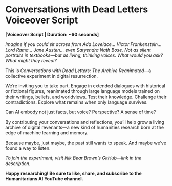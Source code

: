 # Conversations with Dead Letters Voiceover Script

**\[Voiceover Script | Duration: \~60 seconds]**

*Imagine if you could sit across from Ada Lovelace… Victor Frankenstein… Lord Rama… Jane Austen… even Satyendra Nath Bose. Not as silent portraits in textbooks—but as living, thinking voices. What would you ask? What might they reveal?*

This is *Conversations with Dead Letters: The Archive Reanimated*—a collective experiment in digital resurrection.

We’re inviting you to take part. Engage in extended dialogues with historical or fictional figures, reanimated through large language models trained on their writings, beliefs, and worldviews. Test their knowledge. Challenge their contradictions. Explore what remains when only language survives.

Can AI embody not just facts, but voice? Perspective? A sense of time?

By contributing your conversations and reflections, you’ll help grow a living archive of digital revenants—a new kind of humanities research born at the edge of machine learning and memory.

Because maybe, just maybe, the past still wants to speak. And maybe we’ve found a way to listen.

*To join the experiment, visit Nik Bear Brown’s GitHub—link in the description.*

**Happy researching! Be sure to like, share, and subscribe to the Humanitarians AI YouTube channel.**

